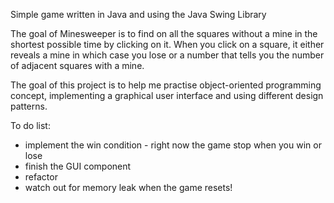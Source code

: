 Simple game written in Java and using the Java Swing Library 

The goal of Minesweeper is to find on all the squares without a mine in the shortest possible time by clicking on it. When you click on a square, it either reveals a mine in which case you lose or a number that tells you the number of adjacent squares with a mine. 

The goal of this project is to help me practise object-oriented programming concept, implementing a graphical user interface 
and using different design patterns.  

To do list: 
- implement the win condition - right now the game stop when you win or lose
- finish the GUI component
- refactor
- watch out for memory leak when the game resets!
